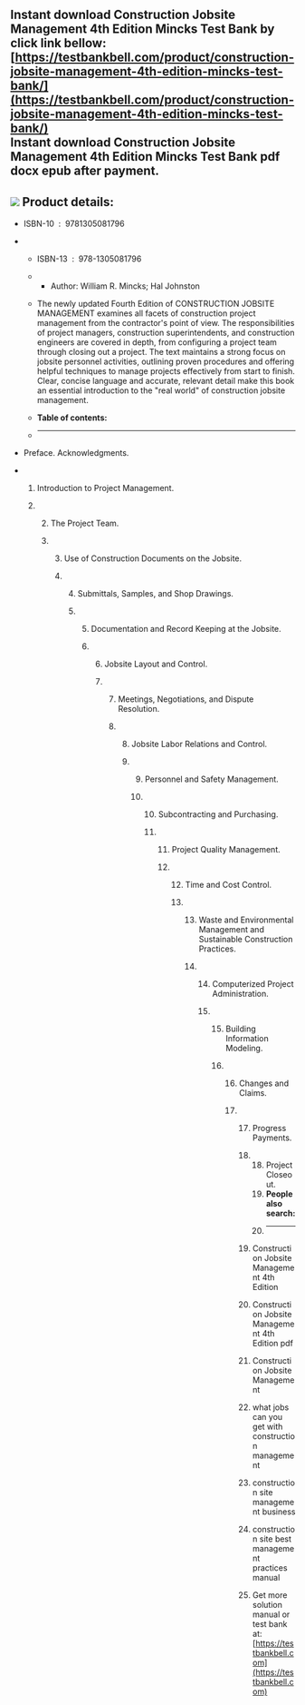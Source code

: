 Instant download **Construction Jobsite Management 4th Edition Mincks Test Bank** by click link bellow:  
[https://testbankbell.com/product/construction-jobsite-management-4th-edition-mincks-test-bank/](https://testbankbell.com/product/construction-jobsite-management-4th-edition-mincks-test-bank/)  
**Instant download Construction Jobsite Management 4th Edition Mincks Test Bank pdf docx epub after payment.**
--------------------------------------------------------------------------------------------------------------


![](https://testbankbell.com/wp-content/uploads/2023/05/construction-jobsite-management-4th-edition-mincks-test-bank.jpg)
**Product details:**
--------------------


* ISBN-10 ‏ : ‎ 9781305081796
* * ISBN-13 ‏ : ‎ 978-1305081796
  * * Author: William R. Mincks; Hal Johnston
   
  * The newly updated Fourth Edition of CONSTRUCTION JOBSITE MANAGEMENT examines all facets of construction project management from the contractor's point of view. The responsibilities of project managers, construction superintendents, and construction engineers are covered in depth, from configuring a project team through closing out a project. The text maintains a strong focus on jobsite personnel activities, outlining proven procedures and offering helpful techniques to manage projects effectively from start to finish. Clear, concise language and accurate, relevant detail make this book an essential introduction to the "real world" of construction jobsite management.
  * **Table of contents:**
  * ----------------------
 
* Preface. Acknowledgments.

* 1. Introduction to Project Management.
 
  2. 2. The Project Team.
    
     3. 3. Use of Construction Documents on the Jobsite.
       
        4. 4. Submittals, Samples, and Shop Drawings.
          
           5. 5. Documentation and Record Keeping at the Jobsite.
             
              6. 6. Jobsite Layout and Control.
                
                 7. 7. Meetings, Negotiations, and Dispute Resolution.
                   
                    8. 8. Jobsite Labor Relations and Control.
                      
                       9. 9. Personnel and Safety Management.
                         
                          10. 10. Subcontracting and Purchasing.
                             
                              11. 11. Project Quality Management.
                                 
                                  12. 12. Time and Cost Control.
                                     
                                      13. 13. Waste and Environmental Management and Sustainable Construction Practices.
                                         
                                          14. 14. Computerized Project Administration.
                                             
                                              15. 15. Building Information Modeling.
                                                 
                                                  16. 16. Changes and Claims.
                                                     
                                                      17. 17. Progress Payments.
                                                         
                                                          18. 18. Project Closeout.
                                                              19. **People also search:**
                                                              20. -----------------------
                                                             
                                                          19. Construction Jobsite Management 4th Edition
                                                         
                                                          20. Construction Jobsite Management 4th Edition pdf
                                                         
                                                          21. Construction Jobsite Management
                                                         
                                                          22. what jobs can you get with construction management
                                                         
                                                          23. construction site management business
                                                         
                                                          24. construction site best management practices manual
                                                          25.  Get more solution manual or test bank at: [https://testbankbell.com](https://testbankbell.com)
